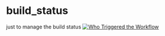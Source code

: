 # build_status
just to manage the build status
[![Who Triggered the Workflow](https://github.com/cabbagec2hlbGwK/build_status/actions/workflows/blank.yml/badge.svg?branch=main)](https://github.com/cabbagec2hlbGwK/build_status/actions?query=workflow%3Ablank.yml)

